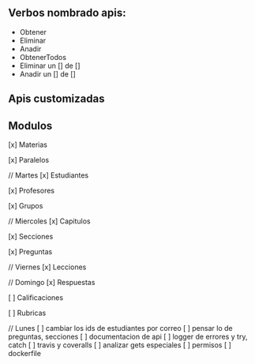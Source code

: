 ## Verbos nombrado apis:

* Obtener
* Eliminar
* Anadir
* ObtenerTodos
* Eliminar un [] de  []
* Anadir un [] de []


## Apis customizadas

<!-- 	* Obtener la leccion que esta dando el estudiante
	router.get('/leccion/datos_leccion', authApi.estudiante,EstudiantesController.leccionDatos)

	 * Toma el codigo y devuelve los parametros para validar su estado en la leccion
	router.get('/tomar_leccion/:codigo_leccion', authApi.estudiante, EstudiantesController.tomarLeccion)

	router.put('/calificar/leccion/:id_leccion/estudiante/:id_estudiante', authApi.profesor, EstudiantesController.calificarLeccion)

-->

## Modulos

[x] Materias

[x] Paralelos

// Martes
[x] Estudiantes

[x] Profesores

[x] Grupos

// Miercoles
[x] Capitulos

[x] Secciones

[x] Preguntas

// Viernes
[x] Lecciones

// Domingo
[x] Respuestas

[ ] Calificaciones

[ ] Rubricas

// Lunes
[ ] cambiar los ids de estudiantes por correo
[ ] pensar lo de preguntas, secciones
[ ] documentacion de api
[ ] logger de errores y try, catch
[ ] travis y coveralls
[ ] analizar gets especiales
[ ] permisos
[ ] dockerfile